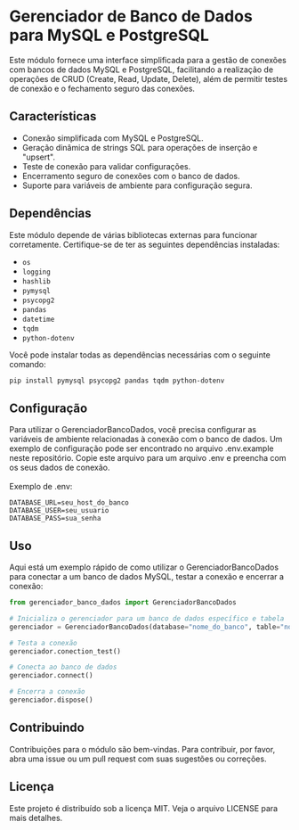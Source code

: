 # Gerenciador de Banco de Dados para MySQL e PostgreSQL

Este módulo fornece uma interface simplificada para a gestão de conexões com bancos de dados MySQL e PostgreSQL, facilitando a realização de operações de CRUD (Create, Read, Update, Delete), além de permitir testes de conexão e o fechamento seguro das conexões.

## Características

- Conexão simplificada com MySQL e PostgreSQL.
- Geração dinâmica de strings SQL para operações de inserção e "upsert".
- Teste de conexão para validar configurações.
- Encerramento seguro de conexões com o banco de dados.
- Suporte para variáveis de ambiente para configuração segura.

## Dependências

Este módulo depende de várias bibliotecas externas para funcionar corretamente. Certifique-se de ter as seguintes dependências instaladas:

- `os`
- `logging`
- `hashlib`
- `pymysql`
- `psycopg2`
- `pandas`
- `datetime`
- `tqdm`
- `python-dotenv`

Você pode instalar todas as dependências necessárias com o seguinte comando:

```bash
pip install pymysql psycopg2 pandas tqdm python-dotenv
```

## Configuração

Para utilizar o GerenciadorBancoDados, você precisa configurar as variáveis de ambiente relacionadas à conexão com o banco de dados. Um exemplo de configuração pode ser encontrado no arquivo .env.example neste repositório. Copie este arquivo para um arquivo .env e preencha com os seus dados de conexão.
<br><br>
Exemplo de .env:

```.env
DATABASE_URL=seu_host_do_banco
DATABASE_USER=seu_usuario
DATABASE_PASS=sua_senha
```

## Uso

Aqui está um exemplo rápido de como utilizar o GerenciadorBancoDados para conectar a um banco de dados MySQL, testar a conexão e encerrar a conexão:

```python
from gerenciador_banco_dados import GerenciadorBancoDados

# Inicializa o gerenciador para um banco de dados específico e tabela
gerenciador = GerenciadorBancoDados(database="nome_do_banco", table="nome_da_tabela", bd_type='mysql')

# Testa a conexão
gerenciador.conection_test()

# Conecta ao banco de dados
gerenciador.connect()

# Encerra a conexão
gerenciador.dispose()
```

## Contribuindo

Contribuições para o módulo são bem-vindas. Para contribuir, por favor, abra uma issue ou um pull request com suas sugestões ou correções.

## Licença

Este projeto é distribuído sob a licença MIT. Veja o arquivo LICENSE para mais detalhes.
